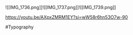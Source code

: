 ![[IMG_1736.png]]![[IMG_1737.png]]![[IMG_1739.png]]

https://youtu.be/AXpxZMRM1EY?si=wW58r6hn53O7w-90

#Typography 